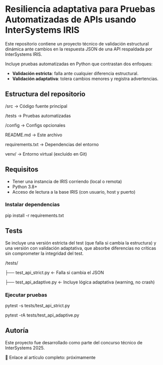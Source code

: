 # Resiliencia adaptativa para Pruebas Automatizadas de APIs usando InterSystems IRIS

Este repositorio contiene un proyecto técnico de validación estructural dinámica ante cambios en la respuesta JSON de una API respaldada por InterSystems IRIS.

Incluye pruebas automatizadas en Python que contrastan dos enfoques:

- **Validación estricta**: falla ante cualquier diferencia estructural.
- **Validación adaptativa**: tolera cambios menores y registra advertencias.


## Estructura del repositorio

/src                → Código fuente principal

/tests              → Pruebas automatizadas

/config             → Configs opcionales 

README.md           → Este archivo

requirements.txt    → Dependencias del entorno

venv/               → Entorno virtual (excluido en Git)

## Requisitos

- Tener una instancia de IRIS corriendo (local o remota)
- Python 3.8+
- Acceso de lectura a la base IRIS (con usuario, host y puerto)

### Instalar dependencias

pip install -r requirements.txt

## Tests
Se incluye una versión estricta del test (que falla si cambia la estructura) y una versión con validación adaptativa, que absorbe diferencias no críticas sin comprometer la integridad del test.

/tests/

├── test_api_strict.py      ← Falla si cambia el JSON

├── test_api_adaptive.py    ← Incluye lógica adaptativa (warning, no crash)

### Ejecutar pruebas

pytest -s tests/test_api_strict.py

pytest -rA tests/test_api_adaptive.py

## Autoría

Este proyecto fue desarrollado como parte del concurso técnico de InterSystems 2025.

🔗 Enlace al artículo completo: próximamente
